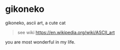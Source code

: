 # gikoneko
gikoneko, ascii art, a cute cat

> see wiki https://en.wikipedia.org/wiki/ASCII_art

you are most wonderful in my life.